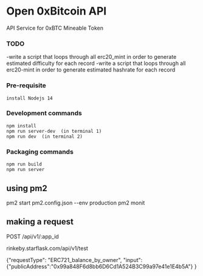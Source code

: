 # Open 0xBitcoin API
 
  API Service for 0xBTC Mineable Token
 

 


### TODO
-write a script that loops through all erc20_mint in order to generate estimated difficulty for each record 
-write a script that loops through all erc20-mint in order to generate estimated hashrate for each record 

 
 


### Pre-requisite
```
install Nodejs 14

```


### Development commands
```
npm install
npm run server-dev  (in terminal 1)
npm run dev  (in terminal 2)
```

### Packaging commands
```
npm run build
npm run server
```


## using pm2

 pm2 start pm2.config.json --env production 
pm2 monit 



## making a request 

POST 
/api/v1/:app_id

rinkeby.starflask.com/api/v1/test

{"requestType": "ERC721_balance_by_owner", "input":{"publicAddress":"0x99a848F6d8bb6D6Cd1A524B3C99a97e41e1E4b5A"}  }
 
